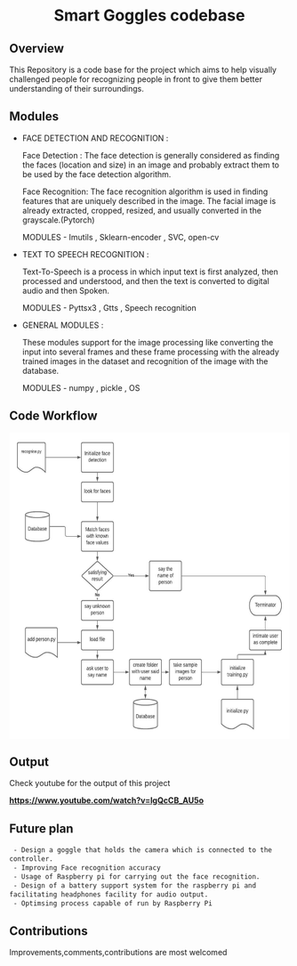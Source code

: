 <h1 align="center">Smart Goggles codebase</h1>


## Overview

This Repository is a code base for the project which 
aims to help visually challenged people for recognizing people in front to give them better understanding of their surroundings.


## Modules 
-	FACE DETECTION AND RECOGNITION :
	
      Face Detection : 
      The face detection is generally considered as finding the faces (location and size) in an image and probably extract them to be used by the
 	face detection algorithm. 
  
      Face Recognition: 
       The face recognition algorithm is used in finding features that are uniquely described in the image. The facial image is already 
      extracted, cropped, resized, and usually converted in the grayscale.(Pytorch)
	 
       MODULES -  Imutils , Sklearn-encoder ,  SVC, open-cv


- TEXT TO SPEECH RECOGNITION :

     Text-To-Speech is a process in which input text is first analyzed, then processed and understood, and then the text is converted to digital audio and                             then Spoken. 

	 MODULES -  Pyttsx3 , Gtts , Speech recognition


-	GENERAL MODULES :	

	These modules support for the image processing like converting the input into several frames and these frame processing with the already trained images in the dataset and recognition of the image with the database.

     MODULES - numpy , pickle , OS
     
 ## Code Workflow
<img src="https://github.com/Juju26/smart-goggles/blob/smart-goggles/documentation/code%20work%20flow.jpeg" alt="Image went missing" height="550px" width="750px" align="center">


## Output 
   Check youtube for the output of this project 
               
**https://www.youtube.com/watch?v=IgQcCB_AU5o**
    
## Future plan 
     - Design a goggle that holds the camera which is connected to the controller. 
     - Improving Face recognition accuracy  
     - Usage of Raspberry pi for carrying out the face recognition. 
     - Design of a battery support system for the raspberry pi and facilitating headphones facility for audio output. 
     - Optimsing process capable of run by Raspberry Pi

## Contributions 
   Improvements,comments,contributions are most welcomed
   
